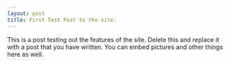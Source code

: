 ```yaml
---
layout: post
title: First Test Post to the site.
---
```


This is a post testing out the features of the site. Delete this and replace it with a post that you have written. You can embed pictures and other things here as well.
